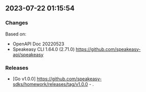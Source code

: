 

## 2023-07-22 01:15:54
### Changes
Based on:
- OpenAPI Doc 20220523 
- Speakeasy CLI 1.64.0 (2.71.0) https://github.com/speakeasy-api/speakeasy
### Releases
- [Go v1.0.0] https://github.com/speakeasy-sdks/homework/releases/tag/v1.0.0 - .